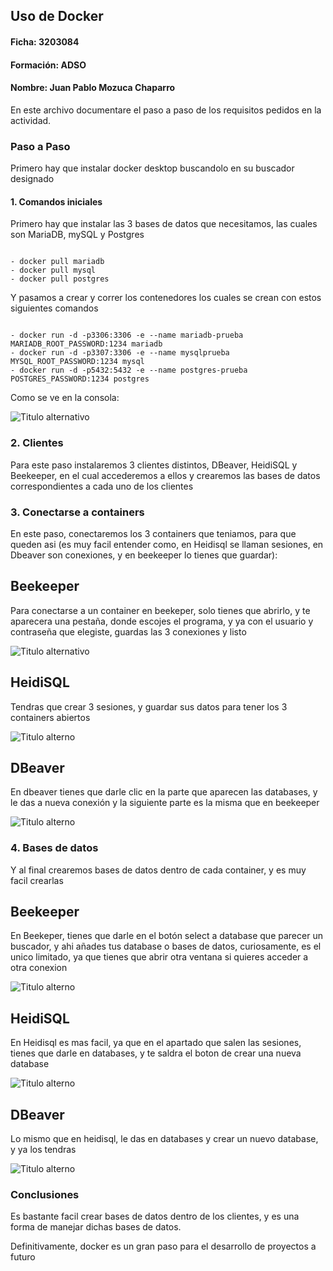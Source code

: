 ## **Uso de Docker**

#### Ficha: 3203084
#### Formación: ADSO
#### Nombre: Juan Pablo Mozuca Chaparro 

En este archivo documentare el paso a paso de los requisitos pedidos en la actividad. 

### **Paso a Paso**

Primero hay que instalar docker desktop buscandolo en su buscador designado

#### 1. Comandos iniciales

Primero hay que instalar las 3 bases de datos que necesitamos, las cuales son MariaDB, mySQL y Postgres

~~~

- docker pull mariadb
- docker pull mysql
- docker pull postgres

~~~

Y pasamos a crear y correr los contenedores los cuales se crean con estos siguientes comandos

~~~

- docker run -d -p3306:3306 -e --name mariadb-prueba MARIADB_ROOT_PASSWORD:1234 mariadb
- docker run -d -p3307:3306 -e --name mysqlprueba MYSQL_ROOT_PASSWORD:1234 mysql
- docker run -d -p5432:5432 -e --name postgres-prueba POSTGRES_PASSWORD:1234 postgres

~~~

Como se ve en la consola: 

![Titulo alternativo](CMD.jpg)

### 2. Clientes 


Para este paso instalaremos 3 clientes distintos, DBeaver, HeidiSQL y Beekeeper, en el cual accederemos a ellos y crearemos las bases de datos correspondientes a cada uno de los clientes

### 3. Conectarse a containers

En este paso, conectaremos los 3 containers que teniamos, para que queden asi (es muy facil entender como, en Heidisql se llaman sesiones, en Dbeaver son conexiones, y en beekeeper lo tienes que guardar): 

## Beekeeper 

Para conectarse a un container en beekeper, solo tienes que abrirlo, y te aparecera una pestaña, donde escojes el programa, y ya con el usuario y contraseña que elegiste, guardas las 3 conexiones y listo

![Titulo alternativo](Beekeeper.jpg)

## HeidiSQL

Tendras que crear 3 sesiones, y guardar sus datos para tener los 3 containers abiertos

![Titulo alterno](Heidisql.jpg)

## DBeaver

En dbeaver tienes que darle clic en la parte que aparecen las databases, y le das a nueva conexión y la siguiente parte es la misma que en beekeeper 

![Titulo alterno](DBeaver.jpg)

### 4. Bases de datos

Y al final crearemos bases de datos dentro de cada container, y es muy facil crearlas

## Beekeeper 

En Beekeper, tienes que darle en el botón select a database que parecer un buscador, y ahi añades tus database o bases de datos, curiosamente, es el unico limitado, ya que tienes que abrir otra ventana si quieres acceder a otra conexion

![Titulo alterno](db_beekeeper.png)

## HeidiSQL

En Heidisql es mas facil, ya que en el apartado que salen las sesiones, tienes que darle en databases, y te saldra el boton de crear una nueva database

![Titulo alterno](db_heidisql.jpg)

## DBeaver

Lo mismo que en heidisql, le das en databases y crear un nuevo database, y ya los tendras

![Titulo alterno](db_dbeaver.jpg)

### Conclusiones

Es bastante facil crear bases de datos dentro de los clientes, y es una forma de manejar dichas bases de datos.

Definitivamente, docker es un gran paso para el desarrollo de proyectos a futuro


